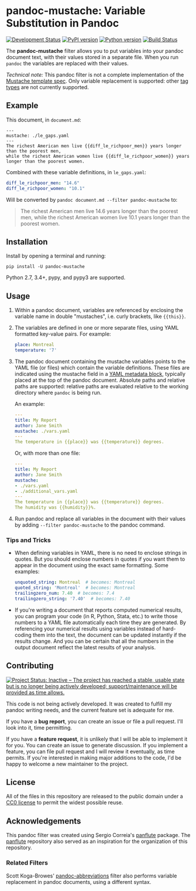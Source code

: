 # pandoc-mustache: Variable Substitution in Pandoc

[![Development Status](https://img.shields.io/pypi/status/pandoc-mustache.svg)](https://pypi.python.org/pypi/pandoc-mustache/)
[![PyPI version](https://img.shields.io/pypi/v/pandoc-mustache.svg)](https://pypi.python.org/pypi/pandoc-mustache/)
[![Python version](https://img.shields.io/pypi/pyversions/pandoc-mustache.svg)](https://pypi.python.org/pypi/pandoc-mustache/)
[![Build Status](https://travis-ci.org/michaelstepner/pandoc-mustache.svg?branch=master)](https://travis-ci.org/michaelstepner/pandoc-mustache)

The **pandoc-mustache** filter allows you to put variables into your pandoc document text, with their values stored in a separate file. When you run `pandoc` the variables are replaced with their values.

*Technical note:* This pandoc filter is not a complete implementation of the [Mustache template spec](https://mustache.github.io/). Only variable replacement is supported: other [tag types](https://mustache.github.io/mustache.5.html#TAG-TYPES) are not currently supported.

## Example

This document, in `document.md`:

```
---
mustache: ./le_gaps.yaml
---
The richest American men live {{diff_le_richpoor_men}} years longer than the poorest men,
while the richest American women live {{diff_le_richpoor_women}} years longer than the poorest women.
```

Combined with these variable definitions, in `le_gaps.yaml`:

```yaml
diff_le_richpoor_men: "14.6"
diff_le_richpoor_women: "10.1"
```

Will be converted by `pandoc document.md --filter pandoc-mustache` to:

> The richest American men live 14.6 years longer than the poorest men, while the richest American women live 10.1 years longer than the poorest women.

## Installation

Install by opening a terminal and running:

```
pip install -U pandoc-mustache
```

Python 2.7, 3.4+, pypy, and pypy3 are supported.

## Usage

1. Within a pandoc document, variables are referenced by enclosing the variable name in double "mustaches", i.e. curly brackets, like `{{this}}`.

2. The variables are defined in one or more separate files, using YAML formatted key-value pairs. For example:

	```yaml
	place: Montreal
	temperature: '7'
	```

3. The pandoc document containing the mustache variables points to the YAML file (or files) which contain the variable definitions. These files are indicated using the mustache field in a [YAML metadata block](https://pandoc.org/MANUAL.html#metadata-blocks), typically placed at the top of the pandoc document. Absolute paths and relative paths are supported: relative paths are evaluated relative to the working directory where `pandoc` is being run.

    An example:

	```yaml
	---
	title: My Report
	author: Jane Smith
	mustache: ./vars.yaml
	---
	The temperature in {{place}} was {{temperature}} degrees.
	```

	Or, with more than one file:

	```yaml
	---
	title: My Report
	author: Jane Smith
	mustache:
	- ./vars.yaml
	- ./additional_vars.yaml
	---
	The temperature in {{place}} was {{temperature}} degrees.
	The humidity was {{humidity}}%.
	```

4. Run pandoc and replace all variables in the document with their values by adding `--filter pandoc-mustache` to the pandoc command.

### Tips and Tricks

* When defining variables in YAML, there is no need to enclose strings in quotes. But you should enclose numbers in quotes if you want them to appear in the document using the exact same formatting. Some examples:

	```yaml
	unquoted_string: Montreal  # becomes: Montreal
	quoted_string: 'Montreal'  # becomes: Montreal
	trailingzero_num: 7.40  # becomes: 7.4
	trailingzero_string: '7.40'  # becomes: 7.40
	```

* If you're writing a document that reports computed numerical results, you can program your code (in R, Python, Stata, etc.) to write those numbers to a YAML file automatically each time they are generated. By referencing your numerical results using variables instead of hard-coding them into the text, the document can be updated instantly if the results change. And you can be certain that all the numbers in the output document reflect the latest results of your analysis.

## Contributing

[![Project Status: Inactive – The project has reached a stable, usable state but is no longer being actively developed; support/maintenance will be provided as time allows.](http://www.repostatus.org/badges/latest/inactive.svg)](http://www.repostatus.org/#inactive)

This code is not being actively developed. It was created to fulfill my pandoc writing needs, and the current feature set is adequate for me.

If you have a **bug report**, you can create an issue or file a pull request. I'll look into it, time permitting.

If you have a **feature request**, it is unlikely that I will be able to implement it for you. You can create an issue to generate discussion. If you implement a feature, you can file pull request and I will review it eventually, as time permits. If you're interested in making major additions to the code, I'd be happy to welcome a new maintainer to the project.

## License

All of the files in this repository are released to the public domain under a [CC0 license](https://creativecommons.org/publicdomain/zero/1.0/) to permit the widest possible reuse.

## Acknowledgements

This pandoc filter was created using Sergio Correia's [panflute](https://github.com/sergiocorreia/panflute) package. The [panflute](https://github.com/sergiocorreia/panflute) repository also served as an inspiration for the organization of this repository.

### Related Filters

Scott Koga-Browes' [pandoc-abbreviations](https://github.com/scokobro/pandoc-abbreviations) filter also performs variable replacement in pandoc documents, using a different syntax.
